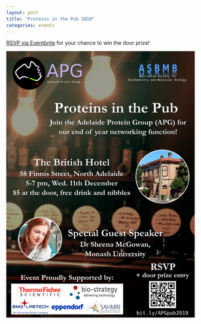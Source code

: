 ```yaml
---
layout: post
title: "Proteins in the Pub 2019"
categories: events
---
```



[RSVP via Eventbrite](https://www.eventbrite.com.au/e/proteins-in-the-pub-tickets-80616436933) for your chance to win the door prize!

![](/assets/images/2019_pitp.png)


